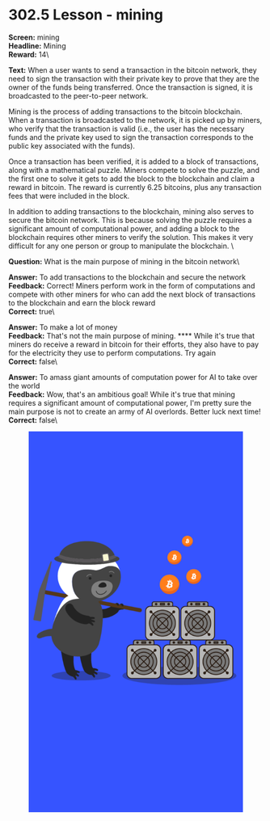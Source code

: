 # 302.5 Lesson - mining

**Screen:** mining\
**Headline:** Mining\
**Reward:** 14\

**Text:** When a user wants to send a transaction in the bitcoin network, they need to sign the transaction with their private key to prove that they are the owner of the funds being transferred. Once the transaction is signed, it is broadcasted to the peer-to-peer network.

Mining is the process of adding transactions to the bitcoin blockchain. When a transaction is broadcasted to the network, it is picked up by miners, who verify that the transaction is valid (i.e., the user has the necessary funds and the private key used to sign the transaction corresponds to the public key associated with the funds).

Once a transaction has been verified, it is added to a block of transactions, along with a mathematical puzzle. Miners compete to solve the puzzle, and the first one to solve it gets to add the block to the blockchain and claim a reward in bitcoin. The reward is currently 6.25 bitcoins, plus any transaction fees that were included in the block.

In addition to adding transactions to the blockchain, mining also serves to secure the bitcoin network. This is because solving the puzzle requires a significant amount of computational power, and adding a block to the blockchain requires other miners to verify the solution. This makes it very difficult for any one person or group to manipulate the blockchain.
\

**Question:** What is the main purpose of mining in the bitcoin network\

**Answer:** To add transactions to the blockchain and secure the network\
**Feedback:** Correct! Miners perform work in the form of computations and compete with other miners for who can add the next block of transactions to the blockchain and earn the block reward\
**Correct:** true\

**Answer:** To make a lot of money\
**Feedback:** That&#x27;s not the main purpose of mining. **** While it&#x27;s true that miners do receive a reward in bitcoin for their efforts, they also have to pay for the electricity they use to perform computations. Try again\
**Correct:** false\

**Answer:** To amass giant amounts of computation power for AI to take over the world\
**Feedback:** Wow, that&#x27;s an ambitious goal! While it&#x27;s true that mining requires a significant amount of computational power, I&#x27;m pretty sure the main purpose is not to create an army of AI overlords. Better luck next time!\
**Correct:** false\


<figure><img src="../.gitbook/assets/302-05.png" alt=""><figcaption></figcaption></figure>

